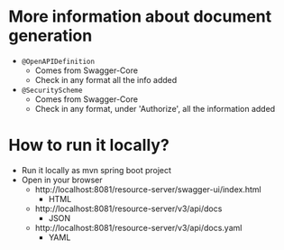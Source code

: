 # More information about document generation
* `@OpenAPIDefinition`
  * Comes from Swagger-Core
  * Check in any format all the info added
* `@SecurityScheme`
  * Comes from Swagger-Core
  * Check in any format, under 'Authorize', all the information added

# How to run it locally?
* Run it locally as mvn spring boot project
* Open in your browser
  * http://localhost:8081/resource-server/swagger-ui/index.html
    * HTML
  * http://localhost:8081/resource-server/v3/api/docs
    * JSON 
  * http://localhost:8081/resource-server/v3/api/docs.yaml
    * YAML

